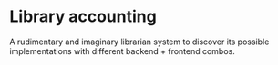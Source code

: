 # Library accounting

A rudimentary and imaginary librarian system to discover its possible implementations with different backend + frontend combos.

